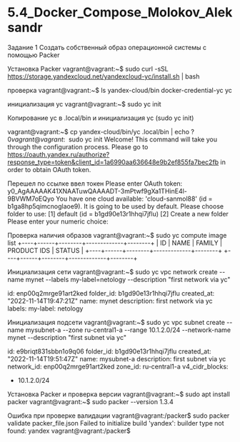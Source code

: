 # 5.4_Docker_Compose_Molokov_Aleksandr

Задание 1
Создать собственный образ операционной системы с помощью Packer

Установка Packer
vagrant@vagrant:~$ sudo curl -sSL https://storage.yandexcloud.net/yandexcloud-yc/install.sh | bash

проверка
vagrant@vagrant:~$ ls yandex-cloud/bin
docker-credential-yc  yc

инициализация yc
vagrant@vagrant:~$ sudo yc init

Копирование yc  в .local/bin  и инициализация yc (sudo yc init)

vagrant@vagrant:~$ cp yandex-cloud/bin/yc .local/bin | echo $?
0
vagrant@vagrant:~$ sudo yc init
Welcome! This command will take you through the configuration process.
Please go to https://oauth.yandex.ru/authorize?response_type=token&client_id=1a6990aa636648e9b2ef855fa7bec2fb in order to obtain OAuth token.

Перешел по ссылке ввел токен
Please enter OAuth token: y0_AgAAAAAK41XNAATuwQAAAADT-3mPtwf9gXa1THinE4l-9BVWM7oEQyo
You have one cloud available: 'cloud-sanmol88' (id = b1ga8hp5qimcnoglaoe9). It is going to be used by default.
Please choose folder to use:
 [1] default (id = b1gd90e13r1hhqi7jflu)
 [2] Create a new folder
Please enter your numeric choice:

Проверка наличия образов
vagrant@vagrant:~$ sudo yc compute image list
+----+------+--------+-------------+--------+
| ID | NAME | FAMILY | PRODUCT IDS | STATUS |
+----+------+--------+-------------+--------+
+----+------+--------+-------------+--------+

Инициализация сети
vagrant@vagrant:~$ sudo yc vpc network create --name mynet  --labels my-label=netology --description "first network via yc"

id: enp00q2mrge91art2ked
folder_id: b1gd90e13r1hhqi7jflu
created_at: "2022-11-14T19:47:21Z"
name: mynet
description: first network via yc
labels:
  my-label: netology

Инициализация подсети
vagrant@vagrant:~$ sudo yc vpc subnet create --name mysubnet-a --zone ru-central1-a --range 10.1.2.0/24 --network-name mynet --description "first subnet via yc"

id: e9briqt831sbbn1o9q06
folder_id: b1gd90e13r1hhqi7jflu
created_at: "2022-11-14T19:51:47Z"
name: mysubnet-a
description: first subnet via yc
network_id: enp00q2mrge91art2ked
zone_id: ru-central1-a
v4_cidr_blocks:
  - 10.1.2.0/24

Установка Packer и проверка версии
vagrant@vagrant:~$ sudo apt install packer
vagrant@vagrant:~$ sudo packer --version
1.3.4

Ошибка при проверке валидации
vagrant@vagrant:/packer$ sudo packer validate packer_file.json
Failed to initialize build 'yandex': builder type not found: yandex
vagrant@vagrant:/packer$






